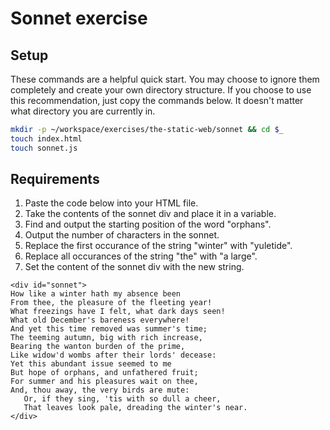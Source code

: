 # Sonnet exercise

## Setup

These commands are a helpful quick start. You may choose to ignore them completely and create your own directory structure. If you choose to use this recommendation, just copy the commands below. It doesn't matter what directory you are currently in.

```bash
mkdir -p ~/workspace/exercises/the-static-web/sonnet && cd $_
touch index.html
touch sonnet.js
```

## Requirements

1. Paste the code below into your HTML file.
1. Take the contents of the sonnet div and place it in a variable.
1. Find and output the starting position of the word "orphans".
1. Output the number of characters in the sonnet.
1. Replace the first occurance of the string "winter" with "yuletide".
1. Replace all occurances of the string "the" with "a large".
1. Set the content of the sonnet div with the new string.

```
<div id="sonnet">
How like a winter hath my absence been
From thee, the pleasure of the fleeting year!
What freezings have I felt, what dark days seen!
What old December's bareness everywhere!
And yet this time removed was summer's time;
The teeming autumn, big with rich increase,
Bearing the wanton burden of the prime,
Like widow'd wombs after their lords' decease:
Yet this abundant issue seemed to me
But hope of orphans, and unfathered fruit;
For summer and his pleasures wait on thee,
And, thou away, the very birds are mute:
   Or, if they sing, 'tis with so dull a cheer,
   That leaves look pale, dreading the winter's near.
</div>
```

